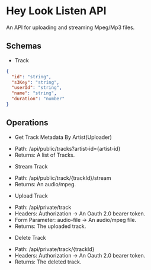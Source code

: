 # Hey Look Listen API

An API for uploading and streaming Mpeg/Mp3 files.

## Schemas

* Track

```JSON
{
  "id": "string",
  "s3Key": "string",	
  "userId": "string",
  "name": "string",
  "duration": "number"
}
```

## Operations

* Get Track Metadata By Artist(Uploader)

- Path: /api/public/tracks?artist-id={artist-id}
- Returns: A list of Tracks.

* Stream Track

- Path: /api/public/track/{trackId}/stream
- Returns: An audio/mpeg.

* Upload Track

- Path: /api/private/track
- Headers: Authorization -> An Oauth 2.0 bearer token.
- Form Parameter: audio-file -> An audio/mpeg file.
- Returns: The uploaded track.

* Delete Track

- Path: /api/private/track/{trackId}
- Headers: Authorization -> An Oauth 2.0 bearer token.
- Returns: The deleted track.
